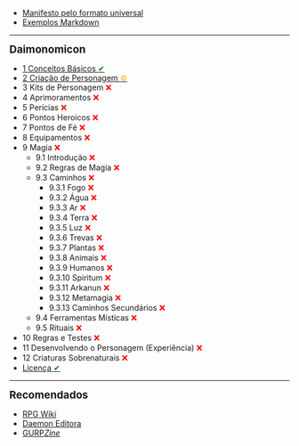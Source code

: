 - [Manifesto pelo formato universal](manifesto.md)
- [Exemplos Markdown](Sample.md)

---

<span style="font-size:14pt; font-weight:bold">Daimonomicon</span>
- [1 Conceitos Básicos <span style="color:green">✔</span>](01_conceitos_basicos.md)
- [2 Criação de Personagem <span style="color:orange">⚙</span>](02_criacao_de_personagem.md)
- 3 Kits de Personagem <span style="color:red">❌</span>
- 4 Aprimoramentos <span style="color:red">❌</span>
- 5 Perícias <span style="color:red">❌</span>
- 6 Pontos Heroicos <span style="color:red">❌</span>
- 7 Pontos de Fé <span style="color:red">❌</span>
- 8 Equipamentos <span style="color:red">❌</span>
- 9 Magia <span style="color:red">❌</span>
  - 9.1 Introdução <span style="color:red">❌</span>
  - 9.2 Regras de Magia <span style="color:red">❌</span>
  - 9.3 Caminhos <span style="color:red">❌</span>
    - 9.3.1 Fogo <span style="color:red">❌</span>
    - 9.3.2 Água <span style="color:red">❌</span>
    - 9.3.3 Ar <span style="color:red">❌</span>
    - 9.3.4 Terra <span style="color:red">❌</span>
    - 9.3.5 Luz <span style="color:red">❌</span>
    - 9.3.6 Trevas <span style="color:red">❌</span>
    - 9.3.7 Plantas <span style="color:red">❌</span>
    - 9.3.8 Animais <span style="color:red">❌</span>
    - 9.3.9 Humanos <span style="color:red">❌</span>
    - 9.3.10 Spiritum <span style="color:red">❌</span>
    - 9.3.11 Arkanun <span style="color:red">❌</span>
    - 9.3.12 Metamagia <span style="color:red">❌</span>
    - 9.3.13 Caminhos Secundários <span style="color:red">❌</span>
  - 9.4 Ferramentas Místicas <span style="color:red">❌</span>
  - 9.5 Rituais <span style="color:red">❌</span>
- 10 Regras e Testes <span style="color:red">❌</span>
- 11 Desenvolvendo o Personagem (Experiência) <span style="color:red">❌</span>
- 12 Criaturas Sobrenaturais <span style="color:red">❌</span>
- [Licença <span style="color:green">✔</span>](LICENSE.md)

---

<span style="font-size:14pt; font-weight:bold">Recomendados</span>
- [RPG Wiki](https://wiki.daemon.com.br)
- [Daemon Editora](https://www.daemoneditora.com.br)
- [GURP*Zine*](https://www.gurpzine.com.br)
